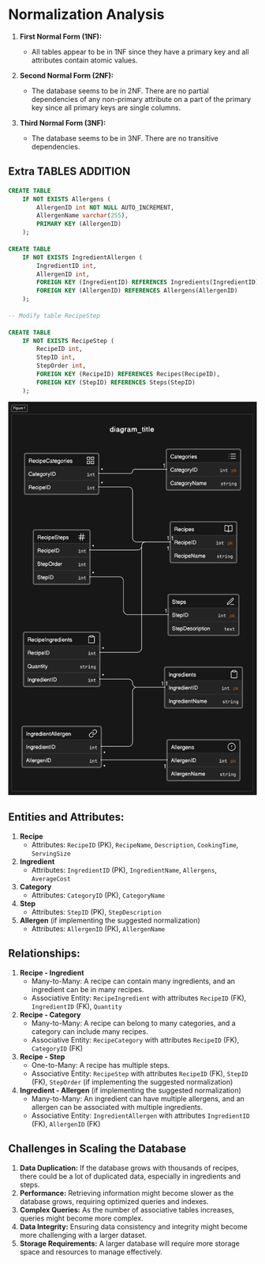 # Normalization Analysis

1. **First Normal Form (1NF):**

   - All tables appear to be in 1NF since they have a primary key and all attributes contain atomic values.

2. **Second Normal Form (2NF):**

   - The database seems to be in 2NF. There are no partial dependencies of any non-primary attribute on a part of the primary key since all primary keys are single columns.

3. **Third Normal Form (3NF):**
   - The database seems to be in 3NF. There are no transitive dependencies.

## Extra TABLES ADDITION

```sql
CREATE TABLE
    IF NOT EXISTS Allergens (
        AllergenID int NOT NULL AUTO_INCREMENT,
        AllergenName varchar(255),
        PRIMARY KEY (AllergenID)
    );

CREATE TABLE
    IF NOT EXISTS IngredientAllergen (
        IngredientID int,
        AllergenID int,
        FOREIGN KEY (IngredientID) REFERENCES Ingredients(IngredientID),
        FOREIGN KEY (AllergenID) REFERENCES Allergens(AllergenID)
    );

-- Modify table RecipeStep

CREATE TABLE
    IF NOT EXISTS RecipeStep (
        RecipeID int,
        StepID int,
        StepOrder int,
        FOREIGN KEY (RecipeID) REFERENCES Recipes(RecipeID),
        FOREIGN KEY (StepID) REFERENCES Steps(StepID)
    );
```

![Entity-Relationship Diagram](image.png)

## Entities and Attributes:

1. **Recipe**
   - Attributes: `RecipeID` (PK), `RecipeName`, `Description`, `CookingTime`, `ServingSize`
2. **Ingredient**
   - Attributes: `IngredientID` (PK), `IngredientName`, `Allergens`, `AverageCost`
3. **Category**
   - Attributes: `CategoryID` (PK), `CategoryName`
4. **Step**
   - Attributes: `StepID` (PK), `StepDescription`
5. **Allergen** (if implementing the suggested normalization)
   - Attributes: `AllergenID` (PK), `AllergenName`

## Relationships:

1. **Recipe - Ingredient**
   - Many-to-Many: A recipe can contain many ingredients, and an ingredient can be in many recipes.
   - Associative Entity: `RecipeIngredient` with attributes `RecipeID` (FK), `IngredientID` (FK), `Quantity`
2. **Recipe - Category**
   - Many-to-Many: A recipe can belong to many categories, and a category can include many recipes.
   - Associative Entity: `RecipeCategory` with attributes `RecipeID` (FK), `CategoryID` (FK)
3. **Recipe - Step**
   - One-to-Many: A recipe has multiple steps.
   - Associative Entity: `RecipeStep` with attributes `RecipeID` (FK), `StepID` (FK), `StepOrder` (if implementing the suggested normalization)
4. **Ingredient - Allergen** (if implementing the suggested normalization)
   - Many-to-Many: An ingredient can have multiple allergens, and an allergen can be associated with multiple ingredients.
   - Associative Entity: `IngredientAllergen` with attributes `IngredientID` (FK), `AllergenID` (FK)

## Challenges in Scaling the Database

1. **Data Duplication:** If the database grows with thousands of recipes, there could be a lot of duplicated data, especially in ingredients and steps.
2. **Performance:** Retrieving information might become slower as the database grows, requiring optimized queries and indexes.
3. **Complex Queries:** As the number of associative tables increases, queries might become more complex.
4. **Data Integrity:** Ensuring data consistency and integrity might become more challenging with a larger dataset.
5. **Storage Requirements:** A larger database will require more storage space and resources to manage effectively.
